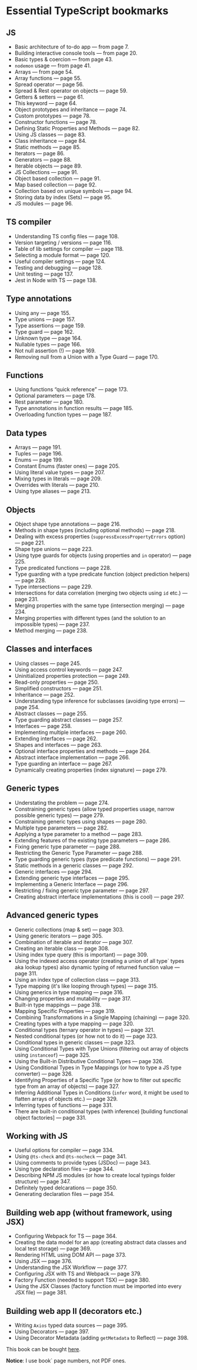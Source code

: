 # Essential TypeScript bookmarks

## JS

- Basic architecture of to-do app — from page 7.
- Building interactive console tools — from page 20.
- Basic types & coercion — from page 43.
- `nodemon` usage — from page 41.
- Arrays — from page 54.
- Array functions — page 55.
- Spread operator — page 56.
- Spread & Rest operator on objects — page 59.
- Getters & setters — page 61.
- This keyword — page 64.
- Object prototypes and inheritance — page 74.
- Custom prototypes — page 78.
- Constructor functions — page 78.
- Defining Static Properties and Methods — page 82.
- Using JS classes — page 83.
- Class inheritance — page 84.
- Static methods — page 85.
- Iterators — page 86.
- Generators — page 88.
- Iterable objects — page 89.
- JS Collections — page 91.
- Object based collection — page 91.
- Map based collection — page 92.
- Collection based on unique symbols — page 94.
- Storing data by index (Sets) — page 95.
- JS modules — page 96.

## TS compiler

- Understanding TS config files — page 108.
- Version targeting / versions — page 116.
- Table of lib settings for compiler — page 118.
- Selecting a module format — page 120.
- Useful compiler settings — page 124.
- Testing and debugging — page 128.
- Unit testing — page 137.
- Jest in Node with TS — page 138.

## Type annotations

- Using any — page 155.
- Type unions — page 157.
- Type assertions — page 159.
- Type guard — page 162.
- Unknown type — page 164.
- Nullable types — page 166.
- Not null assertion (!) — page 169.
- Removing null from a Union with a Type Guard — page 170.

## Functions

- Using functions “quick reference” — page 173.
- Optional parameters — page 178.
- Rest parameter — page 180.
- Type annotations in function results — page 185.
- Overloading function types — page 187.

## Data types

- Arrays — page 191.
- Tuples — page 196.
- Enums — page 199.
- Constant Enums (faster ones) — page 205.
- Using literal value types — page 207.
- Mixing types in literals — page 209.
- Overrides with literals — page 210.
- Using type aliases — page 213.

## Objects

- Object shape type annotations — page 216.
- Methods in shape types (including optional methods) — page 218.
- Dealing with excess properties (`suppressExcessPropertyErrors` option) — page 221.
- Shape type unions — page 223.
- Using type guards for objects (using properties and `in` operator) — page 225.
- Type predicated functions — page 228.
- Type guarding with a type predicate function (object prediction helpers) — page 228.
- Type intersections — page 229.
- Intersections for data correlation (merging two objects using `id` etc.) — page 231.
- Merging properties with the same type (intersection merging) — page 234.
- Merging properties with different types (and the solution to an impossible types) — page 237.
- Method merging — page 238.


## Classes and interfaces

- Using classes — page 245.
- Using access control keywords — page 247.
- Uninitialized properties protection — page 249.
- Read-only properties — page 250.
- Simplified constructors — page 251.
- Inheritance — page 252.
- Understanding type inference for subclasses (avoiding type errors) — page 254.
- Abstract classes — page 255.
- Type guarding abstract classes — page 257.
- Interfaces — page 258.
- Implementing multiple interfaces — page 260.
- Extending interfaces — page 262.
- Shapes and interfaces — page 263.
- Optional interface properties and methods — page 264.
- Abstract interface implementation — page 266.
- Type guarding an interface — page 267.
- Dynamically creating properties (index signature) — page 279.

## Generic types

- Understating the problem — page 274.
- Constraining generic types (allow typed properties usage, narrow possible generic types) — page 279.
- Constraining generic types using shapes — page 280.
- Multiple type parameters — page 282.
- Applying a type parameter to a method — page 283.
- Extending features of the existing type parameters — page 286.
- Fixing generic type parameter — page 288.
- Restricting the Generic Type Parameter — page 288.
- Type guarding generic types (type predicate functions) — page 291.
- Static methods in a generic classes — page 292.
- Generic interfaces — page 294.
- Extending generic type interfaces — page 295.
- Implementing a Generic Interface — page 296.
- Restricting / fixing generic type parameter — page 297.
- Creating abstract interface implementations (this is cool) — page 297.

## Advanced generic types

- Generic collections (map & set) — page 303.
- Using generic iterators — page 305.
- Combination of iterable and iterator — page 307.
- Creating an iterable class — page 308.
- Using index type query (this is important) — page 309.
- Using the indexed access operator (creating a union of all type` types aka lookup types) also dynamic typing of returned function value — page 311.
- Using an index type of collection class — page 313.
- Type mapping (it's like looping through types) — page 315.
- Using generics in type mapping — page 316.
- Changing properties and mutability — page 317.
- Built-in type mappings — page 318.
- Mapping Specific Properties — page 319.
- Combining Transformations in a Single Mapping (chaining) — page 320.
- Creating types with a type mapping — page 320.
- Conditional types (ternary operator in types) — page 321.
- Nested conditional types (or how not to do it) — page 323.
- Conditional types in generic classes — page 323.
- Using Conditional Types with Type Unions (filtering out array of objects using `instanceof`) — page 325.
- Using the Built-in Distributive Conditional Types — page 326.
- Using Conditional Types in Type Mappings (or how to type a JS type converter) — page 326.
- Identifying Properties of a Specific Type (or how to filter out specific type from an array of objects) — page 327.
- Inferring Additional Types in Conditions (`infer` word, it might be used to flatten arrays of objects etc.) — page 329.
- Inferring types of functions — page 331.
- There are built-in conditional types (with inference) [building functional object factories] — page 331.

## Working with JS

- Useful options for compiler — page 334.
- Using `@ts-check` and `@ts-nocheck` — page 341.  
- Using comments to provide types (JSDoc) — page 343.  
- Using type declaration files — page 344.
- Describing NPM JS modules (or how to create local typings folder structure) — page 347.
- Definitely typed delcarations — page 350.
- Generating declaration files — page 354.

## Building web app (without framework, using JSX)
- Configuring Webpack for TS — page 364.
- Creating the data model for an app (creating abstract data classes and local test storage) — page 369.
- Rendering HTML using DOM API — page 373.
- Using JSX — page 376.
- Understanding the JSX Workflow — page 377.
- Configuring JSX with TS and Webpack — page 379.
- Factory Function (needed to support TSX) — page 380.
- Using the JSX Classes (factory function must be imported into every JSX file) — page 381.

## Building web app II (decorators etc.)
- Writing `Axios` typed data sources — page 395.
- Using Decorators — page 397.
- Using Decorator Metadata (adding `getMetadata` to Reflect) — page 398. 


This book can be bought [here](https://www.apress.com/gp/book/9781484270103).

**Notice**: I use book` page numbers, not PDF ones.
